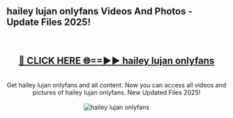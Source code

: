 <h2>hailey lujan onlyfans Videos And Photos - Update Files 2025!</h2>
<br>
<div align="center">
<h2><a href="https://linkcuts.com/hfmhzwbr" rel="nofollow">🔴 CLICK HERE 🌐==►► hailey lujan onlyfans</a></h2>
<br>
Get hailey lujan onlyfans and all content. Now you can access all videos and pictures of hailey lujan onlyfans. New Updated Files 2025!
<br>
<br>
<a href="https://linkcuts.com/hfmhzwbr" rel="nofollow" data-target="animated-image.originalLink"><img src="https://i.ibb.co.com/WyWwxjT/player-gif2.gif" alt="hailey lujan onlyfans" style="max-width: 100%; display: inline-block;" data-target="animated-image.originalImage"></a>
</div>
<br>